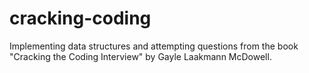 # cracking-coding
Implementing data structures and attempting questions from the book "Cracking the Coding Interview" by Gayle Laakmann McDowell.
